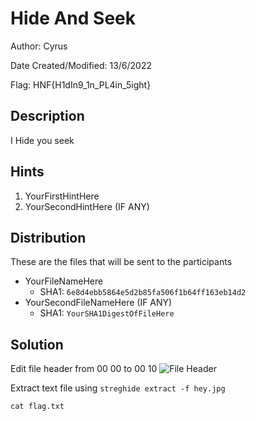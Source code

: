 # Hide And Seek

Author: Cyrus

Date Created/Modified: 13/6/2022

Flag: HNF{H1dIn9_1n_PL4in_5ight}

## Description
I Hide you seek

## Hints
1. YourFirstHintHere
1. YourSecondHintHere (IF ANY)

## Distribution
These are the files that will be sent to the participants
- YourFileNameHere
    - SHA1: `6e8d4ebb5864e5d2b85fa506f1b64ff163eb14d2`
- YourSecondFileNameHere (IF ANY)
    - SHA1: `YourSHA1DigestOfFileHere`

## Solution

Edit file header from 00 00 to 00 10
![File Header](/solution/File%20Header.PNG)

Extract text file using `streghide extract -f hey.jpg`

`cat flag.txt`